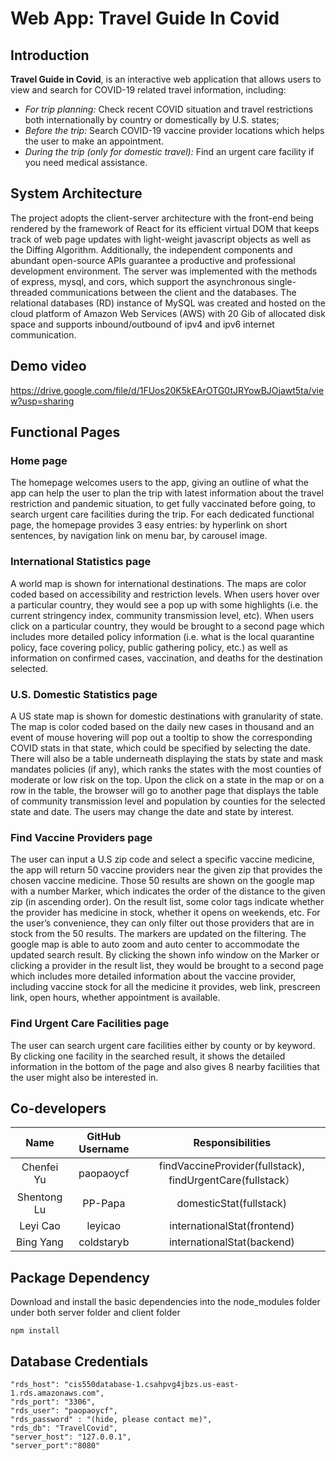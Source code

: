 # Web App: Travel Guide In Covid

## Introduction
<b>Travel Guide in Covid</b>, is an interactive web application that allows users to view and search for COVID-19 related travel information, including:
* <i>For trip planning: </i> 
Check recent COVID situation and travel restrictions both internationally by country or
domestically by U.S. states;
* <i>Before the trip: </i> Search COVID-19 vaccine provider locations which helps the user to make an
appointment.
* <i>During the trip (only for domestic travel):</i> Find an urgent care facility if you need medical assistance.

## System Architecture
The project adopts the client-server architecture with the front-end being rendered by the framework of React for its efficient virtual DOM that keeps track of web page updates with light-weight javascript objects as well as the Diffing Algorithm. Additionally, the independent components and abundant open-source APIs guarantee a productive and professional development environment. The server was implemented with the methods of express, mysql, and cors, which support the asynchronous single-threaded communications between the client and the databases. The relational databases (RD) instance of MySQL was created and hosted on the cloud platform of Amazon Web Services (AWS) with 20 Gib of allocated disk space and supports inbound/outbound of ipv4 and ipv6 internet communication. 

## Demo video

https://drive.google.com/file/d/1FUos20K5kEArOTG0tJRYowBJOjawt5ta/view?usp=sharing


## Functional Pages
### Home page
The homepage welcomes users to the app, giving an outline of what the app can help the user to plan the trip
with latest information about the travel restriction and pandemic situation, to get fully vaccinated before going,
to search urgent care facilities during the trip. For each dedicated functional page, the homepage provides 3
easy entries: by hyperlink on short sentences, by navigation link on menu bar, by carousel image.

### International Statistics page
A world map is shown for international destinations. The maps are color coded based on accessibility and
restriction levels. When users hover over a particular country, they would see a pop up with some highlights (i.e. the current stringency index, community transmission level, etc). When users click on a particular country,
they would be brought to a second page which includes more detailed policy information (i.e. what is the local
quarantine policy, face covering policy, public gathering policy, etc.) as well as information on confirmed cases,
vaccination, and deaths for the destination selected.

### U.S. Domestic Statistics page
A US state map is shown for domestic destinations with granularity of state. The map is color coded based on the daily new cases in thousand and an event of mouse hovering will pop out a tooltip to show the corresponding COVID stats in that state, which could be specified by selecting the date. There will also be a table underneath displaying the stats by state and mask mandates policies (if any), which ranks the states with the most counties of moderate or low risk on the top. Upon the click on a state in the map or on a row in the table, the browser will go to another page that displays the table of community transmission level and population by counties for the selected state and date. The users may change the date and state by interest.

### Find Vaccine Providers page
The user can input a U.S zip code and select a specific vaccine medicine, the app will return 50 vaccine providers near the given zip that provides the chosen vaccine medicine. Those 50 results are shown on the google map with a number Marker, which indicates the order of the distance to the given zip (in ascending order). On the result list, some color tags indicate whether the provider has medicine in stock, whether it opens on weekends, etc. For the user’s convenience, they can only filter out those providers that are in stock from the 50 results. The markers are updated on the filtering. The google map is able to auto zoom and auto center to accommodate the updated search result. By clicking the shown info window on the Marker or clicking a provider in the result list, they would be brought to a second page which includes more detailed information about the vaccine provider, including vaccine stock for all the medicine it provides, web link, prescreen link, open hours, whether appointment is available.

### Find Urgent Care Facilities page
The user can search urgent care facilities either by county or by keyword. By clicking one facility in the searched result, it shows the detailed information in the bottom of the page and also gives 8 nearby facilities that the user might also be interested in.


## Co-developers

| Name | GitHub Username | Responsibilities |
| :---: | :---: | :---: |
|Chenfei Yu | paopaoycf | findVaccineProvider(fullstack), findUrgentCare(fullstack） |
|Shentong Lu | PP-Papa | domesticStat(fullstack)|
|Leyi Cao | leyicao | internationalStat(frontend) | 
|Bing Yang | coldstaryb | internationalStat(backend) | 

## Package Dependency

Download and install the basic dependencies into the node_modules folder under both server folder and client folder

    npm install


## Database Credentials

    "rds_host": "cis550database-1.csahpvg4jbzs.us-east-1.rds.amazonaws.com",
    "rds_port": "3306",
    "rds_user": "paopaoycf",
    "rds_password" : "(hide, please contact me)",
    "rds_db": "TravelCovid",
    "server_host": "127.0.0.1",
    "server_port":"8080"

